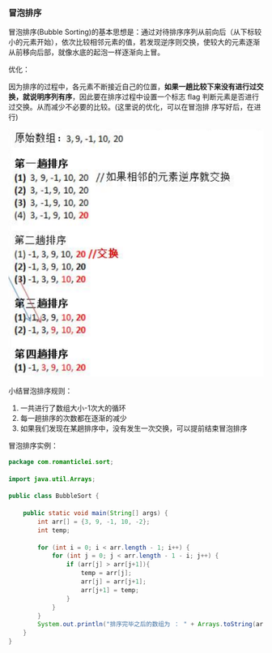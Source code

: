 ### 冒泡排序

冒泡排序(Bubble Sorting)的基本思想是：通过对待排序序列从前向后（从下标较小的元素开始），依次比较相邻元素的值，若发现逆序则交换，使较大的元素逐渐从前移向后部，就像水底的起泡一样逐渐向上冒。

优化：

因为排序的过程中，各元素不断接近自己的位置，**如果一趟比较下来没有进行过交换，就说明序列有序**，因此要在排序过程中设置一个标志 flag 判断元素是否进行过交换。从而减少不必要的比较。(这里说的优化，可以在冒泡排 序写好后，在进行)

![冒泡排序图解](images/冒泡排序图解.jpg)

小结冒泡排序规则：

1. 一共进行了数组大小-1次大的循环
2. 每一趟排序的次数都在逐渐的减少
3. 如果我们发现在某趟排序中，没有发生一次交换，可以提前结束冒泡排序

冒泡排序实例：

```java
package com.romanticlei.sort;

import java.util.Arrays;

public class BubbleSort {

    public static void main(String[] args) {
        int arr[] = {3, 9, -1, 10, -2};
        int temp;

        for (int i = 0; i < arr.length - 1; i++) {
            for (int j = 0; j < arr.length - 1 - i; j++) {
                if (arr[j] > arr[j+1]){
                    temp = arr[j];
                    arr[j] = arr[j+1];
                    arr[j+1] = temp;
                }
            }
        }
        System.out.println("排序完毕之后的数组为 ： " + Arrays.toString(arr));
    }
}
```











